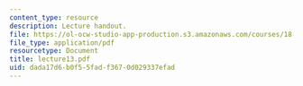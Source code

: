 ```yaml
---
content_type: resource
description: Lecture handout.
file: https://ol-ocw-studio-app-production.s3.amazonaws.com/courses/18-330-introduction-to-numerical-analysis-spring-2004/dada17d6b0f55fadf3670d029337efad_lecture13.pdf
file_type: application/pdf
resourcetype: Document
title: lecture13.pdf
uid: dada17d6-b0f5-5fad-f367-0d029337efad
---
```


